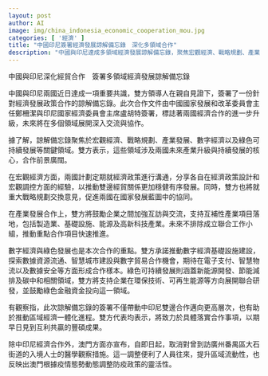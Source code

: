```yaml
---
layout: post
author: AI
image: img/china_indonesia_economic_cooperation_mou.jpg
categories: [ '經濟' ]
title: "中國印尼簽署經濟發展諒解備忘錄　深化多領域合作"
description: "中國與印尼達成多領域經濟發展諒解備忘錄，聚焦宏觀經濟、戰略規劃、產業合作、數字經濟及綠色可持續發展，推動兩國經濟融合與區域一體化。澳門同步宣布調整疫情防控措施，便利區域人員流動。"
---
```

中國與印尼深化經貿合作　簽署多領域經濟發展諒解備忘錄

中國與印尼兩國近日達成一項重要共識，雙方領導人在親自見證下，簽署了一份針對經濟發展政策合作的諒解備忘錄。此次合作文件由中國國家發展和改革委員會主任鄭柵潔與印尼國家經濟委員會主席盧胡特簽署，標誌著兩國經濟合作的進一步升級，未來將在多個領域展開深入交流與協作。

據了解，諒解備忘錄聚焦於宏觀經濟、戰略規劃、產業發展、數字經濟以及綠色可持續發展等關鍵領域。雙方表示，這些領域涉及兩國未來產業升級與持續發展的核心，合作前景廣闊。

在宏觀經濟方面，兩國計劃定期就經濟政策進行溝通，分享各自在經濟政策設計和宏觀調控方面的經驗，以推動雙邊經貿關係更加穩健有序發展。同時，雙方也將就重大戰略規劃交換意見，促進兩國在國家發展藍圖中的協同。

在產業發展合作上，雙方將鼓勵企業之間加強互訪與交流，支持互補性產業項目落地，包括製造業、基礎設施、能源及高新科技產業。未來不排除成立聯合工作小組，推動重點合作項目快速推進。

數字經濟與綠色發展也是本次合作的重點。雙方承諾推動數字經濟基礎設施建設，探索數據資源流通、智慧城市建設與數字貿易合作機會，期待在電子支付、智慧物流以及數據安全等方面形成合作樣本。綠色可持續發展則涵蓋新能源開發、節能減排及碳中和相關領域，雙方將支持企業在環保技術、可再生能源等方向展開聯合研發，並鼓勵綠色金融資金投向這一領域。

有觀察指，此次諒解備忘錄的簽署不僅帶動中印尼雙邊合作邁向更高層次，也有助於推動區域經濟一體化進程。雙方代表均表示，將致力於具體落實合作事項，以期早日見到互利共贏的豐碩成果。

除中印尼經濟合作外，澳門方面亦宣布，自即日起，取消對曾到訪廣州番禺區大石街道的入境人士的醫學觀察措施。這一調整便利了人員往來，提升區域流動性，也反映出澳門根據疫情態勢動態調整防疫政策的靈活性。